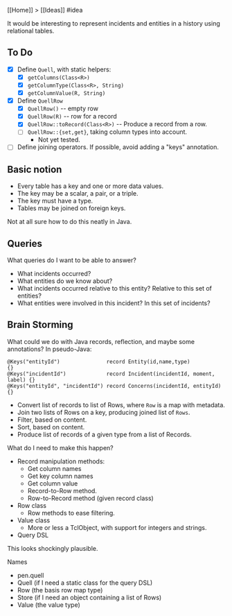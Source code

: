 [[Home]] > [[Ideas]] #idea 

It would be interesting to represent incidents and entities in a history using relational tables.

## To Do

- [x] Define `Quell`, with static helpers:
    - [x] `getColumns(Class<R>)`
    - [x] `getColumnType(Class<R>, String)`
    - [x] `getColumnValue(R, String)`
- [x] Define `QuellRow`
    - [x] `QuellRow()` -- empty row
    - [x] `QuellRow(R)` -- row for a record
    - [x] `QuellRow::toRecord(Class<R>)` -- Produce a record from a row.
    - [ ] `QuellRow::{set,get}`, taking column types into account.
        - Not yet tested.
- [ ] Define joining operators.  If possible, avoid adding a "keys" annotation.
## Basic notion

- Every table has a key and one or more data values.
- The key may be a scalar, a pair, or a triple.
- The key must have a type.
- Tables may be joined on foreign keys.

Not at all sure how to do this neatly in Java.

## Queries

What queries do I want to be able to answer?

- What incidents occurred?
- What entities do we know about?
- What incidents occurred relative to this entity? Relative to this set of entities?
- What entities were involved in this incident? In this set of incidents?

## Brain Storming

What could we do with Java records, reflection, and maybe some annotations? In pseudo-Java:

```
@Keys("entityId")               record Entity(id,name,type)                {}
@Keys("incidentId")             record Incident(incidentId, moment, label) {}
@Keys("entityId", "incidentId") record Concerns(incidentId, entityId)      {}
```

- Convert list of records to list of Rows, where `Row` is a map with metadata.
- Join two lists of Rows on a key, producing joined list of `Rows`.
- Filter, based on content.
- Sort, based on content.
- Produce list of records of a given type from a list of Records.

What do I need to make this happen?

- Record manipulation methods:
    - Get column names
    - Get key column names
    - Get column value
    - Record-to-Row method.
    - Row-to-Record method (given record class)
- Row class
    - Row methods to ease filtering.
- Value class
    - More or less a TclObject, with support for integers and strings.
- Query DSL

This looks shockingly plausible.

Names

- pen.quell
- Quell (if I need a static class for the query DSL)
- Row (the basis row map type)
- Store (if I need an object containing a list of Rows)
- Value (the value type)



